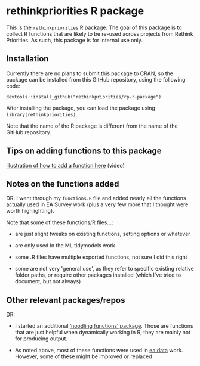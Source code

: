 # rethinkpriorities R package

This is the `rethinkpriorities` R package. The goal of this package is to collect R functions that are likely to be re-used across projects from Rethink Priorities. As such, this package is for internal use only.

## Installation

Currently there are no plans to submit this package to CRAN, so the package can be installed from this GitHub repository, using the following code:

```
devtools::install_github("rethinkpriorities/rp-r-package")
```

After installing the package, you can load the package using `library(rethinkpriorities)`.

Note that the name of the R package is different from the name of the GitHub repository.

## Tips on adding functions to this package

[illustration of how to add a function here](https://www.dropbox.com/s/7lbmrdhjgalzoic/adding_a_function_to_rp_r_package_2380608530.mp4?dl=0) (video)

## Notes on the functions added

DR: I went through my `functions.R` file and added nearly all the functions actually used in EA Survey work (plus a very few more that I thought were worth highlighting).

Note that some of these functions/R files...:

- are just slight tweaks on existing functions, setting options or whatever

- are only used in the ML tidymodels work

- some .R files have multiple exported functions, not sure I did this right

- some are not very 'general use', as they refer to specific existing relative folder paths, or require other packages installed (which I've tried to document, but not always)

## Other relevant packages/repos

DR:

- I started an additional [’noodling functions’ package](https://github.com/rethinkpriorities/r-noodling-package). Those are functions that are just helpful when dynamically working in R; they are mainly not for producing output.

- As noted above, most of these functions were used in [ea data](https://github.com/rethinkpriorities/ea-data) work. However, some of these might be improved or replaced

